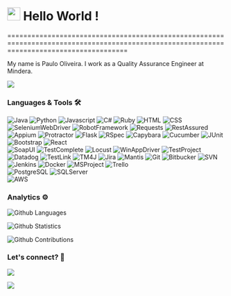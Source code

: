 
<h1><img src="https://emojis.slackmojis.com/emojis/images/1531849430/4246/blob-sunglasses.gif?1531849430" width="30"/> Hello World ! </h1>
==========================================================================================================================================


My name is Paulo Oliveira. I work as a Quality Assurance Engineer at Mindera.

![](http://estruyf-github.azurewebsites.net/api/VisitorHit?user=paulocoliveira&repo=paulocoliveira&countColorcountColor)

### Languages & Tools 🛠  
![Java](https://img.shields.io/badge/-Java-05122A?style=flat&color=green)&nbsp;![Python](https://img.shields.io/badge/-Python-05122A?style=flat&color=green)&nbsp;![Javascript](https://img.shields.io/badge/-Javascript-05122A?style=flat&color=green)&nbsp;![C#](https://img.shields.io/badge/-C#-05122A?style=flat&color=green)&nbsp;![Ruby](https://img.shields.io/badge/-Ruby-05122A?style=flat&color=green)&nbsp;![HTML](https://img.shields.io/badge/-HTML-05122A?style=flat&color=green)&nbsp;![CSS](https://img.shields.io/badge/-CSS-05122A?style=flat&color=green)&nbsp;  
![SeleniumWebDriver](https://img.shields.io/badge/-SeleniumWebDriver-05122A?style=flat&color=orange)&nbsp;![RobotFramework](https://img.shields.io/badge/-RobotFramework-05122A?style=flat&color=orange)&nbsp;![Requests](https://img.shields.io/badge/-Requests-05122A?style=flat&color=orange)&nbsp;![RestAssured](https://img.shields.io/badge/-Rest-Assured-05122A?style=flat&color=orange)&nbsp;![Appium](https://img.shields.io/badge/-Appium-05122A?style=flat&color=orange)&nbsp;![Protractor](https://img.shields.io/badge/-Protractor-05122A?style=flat&color=orange)&nbsp;![Flask](https://img.shields.io/badge/-Flask-05122A?style=flat&color=orange)&nbsp;![RSpec](https://img.shields.io/badge/-RSpec-05122A?style=flat&color=orange)&nbsp;![Capybara](https://img.shields.io/badge/-Capybara-05122A?style=flat&color=orange)&nbsp;![Cucumber](https://img.shields.io/badge/-Cucumber-05122A?style=flat&color=orange)&nbsp;![JUnit](https://img.shields.io/badge/-JUnit-05122A?style=flat&color=orange)&nbsp;![Bootstrap](https://img.shields.io/badge/-Bootstrap-05122A?style=flat&color=orange)&nbsp;![React](https://img.shields.io/badge/-React-05122A?style=flat&color=orange)&nbsp;  
![SoapUI](https://img.shields.io/badge/-SoapUI-05122A?style=flat&color=gray)&nbsp;![TestComplete](https://img.shields.io/badge/-TestComplete-05122A?style=flat&color=gray)&nbsp;![Locust](https://img.shields.io/badge/-Locust-05122A?style=flat&color=gray)&nbsp;![WinAppDriver](https://img.shields.io/badge/-WinAppDriver-05122A?style=flat&color=gray)&nbsp;![TestProject](https://img.shields.io/badge/-TestProject-05122A?style=flat&color=gray)&nbsp;![Datadog](https://img.shields.io/badge/-Datadog-05122A?style=flat&color=gray)&nbsp;![TestLink](https://img.shields.io/badge/-TestLink-05122A?style=flat&color=gray)&nbsp;![TM4J](https://img.shields.io/badge/-TM4J-05122A?style=flat&color=gray)&nbsp;![Jira](https://img.shields.io/badge/-Jira-05122A?style=flat&color=gray)&nbsp;![Mantis](https://img.shields.io/badge/-Mantis-05122A?style=flat&color=gray)&nbsp;![Git](https://img.shields.io/badge/-Git-05122A?style=flat&color=gray)&nbsp;![Bitbucker](https://img.shields.io/badge/-Bitbucker-05122A?style=flat&color=gray)&nbsp;![SVN](https://img.shields.io/badge/-SVN-05122A?style=flat&color=gray)&nbsp;![Jenkins](https://img.shields.io/badge/-Jenkins-05122A?style=flat&color=gray)&nbsp;![Docker](https://img.shields.io/badge/-Docker-05122A?style=flat&color=gray)&nbsp;![MSProject](https://img.shields.io/badge/-MSProject-05122A?style=flat&color=gray)&nbsp;![Trello](https://img.shields.io/badge/-Trello-05122A?style=flat&color=gray)&nbsp;  
![PostgreSQL](https://img.shields.io/badge/-PostgreSQL-05122A?style=flat&color=yellow)&nbsp;![SQLServer](https://img.shields.io/badge/-SQLServer-05122A?style=flat&color=yellow)&nbsp;  
![AWS](https://img.shields.io/badge/-AWS-05122A?style=flat&color=blue)&nbsp;  


### Analytics ⚙️

![Github Languages](https://github-readme-stats.vercel.app/api/top-langs/?username=paulocoliveira&layout=compact&count_private=true)

![Github Statistics](https://github-readme-stats.vercel.app/api/?username=paulocoliveira&count_private=true&show_icons=true)

![Github Contributions](https://github-readme-streak-stats.herokuapp.com/?user=paulocoliveira&hide_border=true)

### Let's connect? 🤝

<p align="left">

<a href="https://www.linkedin.com/in/pcesar/"><img src="https://img.shields.io/badge/-LinkedIn-0077B5?style=flat&logo=Linkedin&logoColor=white"/></a>

<a href="https://github.com/paulocoliveira"><img src="https://img.shields.io/badge/-Medium-%2312100E?style=flat&logo=medium&logoColor=white"/></a>

</p>
